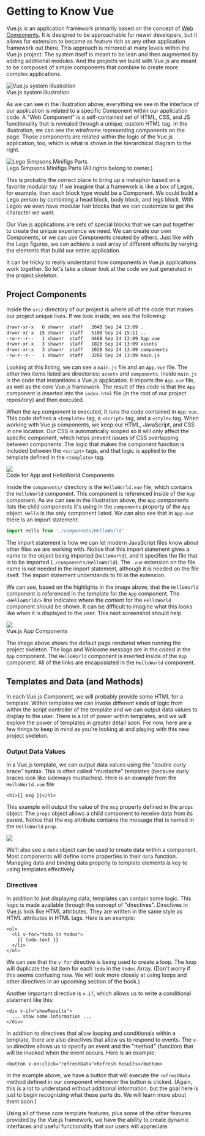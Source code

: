 # Getting to Know Vue

Vue.js is an application framework primarily based on the concept of [Web Components](https://www.webcomponents.org/introduction). It is designed to be approachable for newer developers, but it allows for extension to become as feature rich as any other application framework out there. This approach is mirrored at many levels within the Vue.js project: The system itself is meant to be lean and then augmented by adding additional modules. And the projects we build with Vue.js are meant to be composed of simple components that combine to create more complex applications.

![Vue.js system illustration](https://vuejs.org/images/components.png)
<br>Vue.js system illustration

As we can see in the illustration above, everything we see in the interface of our application is related to a specific Component within our application code. A "Web Component" is a self-contained set of HTML, CSS, and JS functionality that is revealed through a unique, custom HTML tag. In the illustration, we can see the wireframe representing components on the page. Those components are related within the logic of the Vue.js application, too, which is what is shown in the hierarchical diagram to the right.

![Lego Simpsons Minifigs Parts](/img/lego-minifigs-assorted.jpg)
<br>Lego Simpsons Minifigs Parts (All rights belong to owner.)

This is probably the correct place to bring up a metaphor based on a favorite modular toy. If we imagine that a framework is like a box of Legos, for example, then each block type would be a Component. We could build a Lego person by combining a head block, body block, and legs block. With Legos we even have modular hair blocks that we can customize to get the character we want. 

Our Vue.js applications are sets of special blocks that we can put together to create the unique experience we need. We can create our own Components, or we can use Components created by others. Just like with the Lego figures, we can achieve a vast array of different effects by varying the elements that build our entire application.

It can be tricky to really understand how components in Vue.js applications work together. So let's take a closer look at the code we just generated in the project skeleton.

## Project Components

Inside the `src/` directory of our project is where all of the code that makes our project unique lives. If we look inside, we see the following:

```bash
drwxr-xr-x   6 shawnr  staff   204B Sep 24 13:09 .
drwxr-xr-x  15 shawnr  staff   510B Sep 24 15:11 ..
-rw-r--r--   1 shawnr  staff   446B Sep 24 13:09 App.vue
drwxr-xr-x   3 shawnr  staff   102B Sep 24 13:09 assets
drwxr-xr-x   3 shawnr  staff   102B Sep 24 13:09 components
-rw-r--r--   1 shawnr  staff   320B Sep 24 13:09 main.js
```
Looking at this listing, we can see a `main.js` file and an `App.vue` file. The other two items listed are directories: `assets` and `components`. Inside `main.js` is the code that instantiates a Vue.js application. It imports the `App.vue` file, as well as the core Vue.js framework. The result of this code is that the `App` component is inserted into the `index.html` file (in the root of our project repository) and then executed.

When the `App` component is executed, it runs the code contained in `App.vue`. This code defines a `<template>` tag, a `<script>` tag, and a `<style>` tag. When working with Vue.js components, we keep our HTML, JavaScript, and CSS in one location. Our CSS is automatically scoped so it will only affect the specific component, which helps prevent issues of CSS overlapping between components. The logic that makes the component function is included between the `<script>` tags, and that logic is applied to the template defined in the `<template>` tag.

![](/assets/hello-src.png)
<br>Code for App and HelloWorld Components

Inside the `components/` directory is the `HelloWorld.vue` file, which contains the `HelloWorld` component. This component is referenced inside of the `App` component. As we can see in the illustration above, the `App` components lists the child components it's using in the `components` property of the `App` object. `Hello` is the only component listed. We can also see that in `App.vue` there is an import statement:

```js
import Hello from './components/HelloWorld'
```

The import statement is how we can let modern JavaScript files know about other files we are working with. Notice that this import statement gives a name to the object being imported (`HelloWorld`), and it specifies the file that is to be imported (`./components/HelloWorld`). The `.vue` extension on the file name is not needed in the import statement, although it is needed on the file itself. The import statement understands to fill in the extension.

We can see, based on the highlights in the image above, that the `HelloWorld` component is referenced in the template for the `App` component. The `<HelloWorld/>` line indicates where the content for the `HelloWorld` component should be shown. It can be difficult to imagine what this looks like when it is displayed to the user. This next screenshot should help.

![](/assets/helloworld-ss.png)
<br>Vue.js App Components

The image above shows the default page rendered when running the project skeleton. The logo and Welcome message are in the coded in the `App` component. The `HelloWorld` component is inserted inside of the `App` component. All of the links are encapuslated in the `HelloWorld` component.

## Templates and Data (and Methods)

In each Vue.js Component, we will probably provide some HTML for a template. Within templates we can invoke different kinds of logic from within the script controller of the template and we can output data values to display to the user. There is a lot of power within templates, and we will explore the power of templates in greater detail soon. For now, here are a few things to keep in mind as you're looking at and playing with this new project skeleton.

### Output Data Values

In a Vue.js template, we can output data values using the "double curly brace" syntax. This is often called "mustache" templates (because curly braces look like sideways mustaches). Here is an example from the `HelloWorld.vue` file:

```
<h1>{{ msg }}</h1>
```

This example will output the value of the `msg` property defined in the `props` object. The `props` object allows a child component to receive data from its parent.  Notice that the `msg` attribute contains the message that is named in the `HelloWorld` `prop`.

![](/assets/using-props.png)

We'll also see a `data` object can be used to create data within a component.  Most components will define some properties in their `data` function. Managing data and binding data properly to template elements is key to using templates effectively.

### Directives

In addition to just displaying data, templates can contain some logic. This logic is made available through the concept of "directives". Directives in Vue.js look like HTML attributes. They are written in the same style as HTML attributes in HTML tags. Here is an example:

```
<ol>
  <li v-for="todo in todos">
    {{ todo.text }}
  </li>
</ol>
```

We can see that the `v-for` directive is being used to create a loop. The loop will duplicate the list item for each `todo` in the `todos` Array. (Don't worry if this seems confusing now. We will look more closely at using loops and other directives in an upcoming section of the book.)

Another important directive is `v-if`, which allows us to write a conditional statement like this:

```
<div v-if="showResults">
  ... show some information ...
</div>
```

In addition to directives that allow looping and conditionals within a template, there are also directives that allow us to respond to events. The `v-on` directive allows us to specify an event and the "method" (function) that will be invoked when the event occurs. Here is an example:

```
<button v-on:click="refreshData">Refresh Results</button>
```

In the example above, we have a button that will execute the `refreshData` method defined in our component whenever the button is clicked. (Again, this is a lot to understand without additional information, but the goal here is just to begin recognizing what these parts do. We will learn more about them soon.)

Using all of these core template features, plus some of the other features provided by the Vue.js framework, we have the ability to create dynamic interfaces and useful functionality that our users will appreciate.




